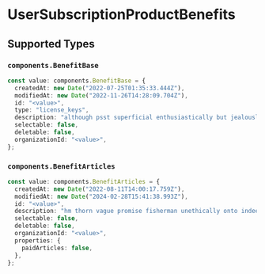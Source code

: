 # UserSubscriptionProductBenefits


## Supported Types

### `components.BenefitBase`

```typescript
const value: components.BenefitBase = {
  createdAt: new Date("2022-07-25T01:35:33.444Z"),
  modifiedAt: new Date("2022-11-26T14:28:09.704Z"),
  id: "<value>",
  type: "license_keys",
  description: "although psst superficial enthusiastically but jealously",
  selectable: false,
  deletable: false,
  organizationId: "<value>",
};
```

### `components.BenefitArticles`

```typescript
const value: components.BenefitArticles = {
  createdAt: new Date("2022-08-11T14:00:17.759Z"),
  modifiedAt: new Date("2024-02-28T15:41:38.993Z"),
  id: "<value>",
  description: "hm thorn vague promise fisherman unethically onto indeed yum",
  selectable: false,
  deletable: false,
  organizationId: "<value>",
  properties: {
    paidArticles: false,
  },
};
```

